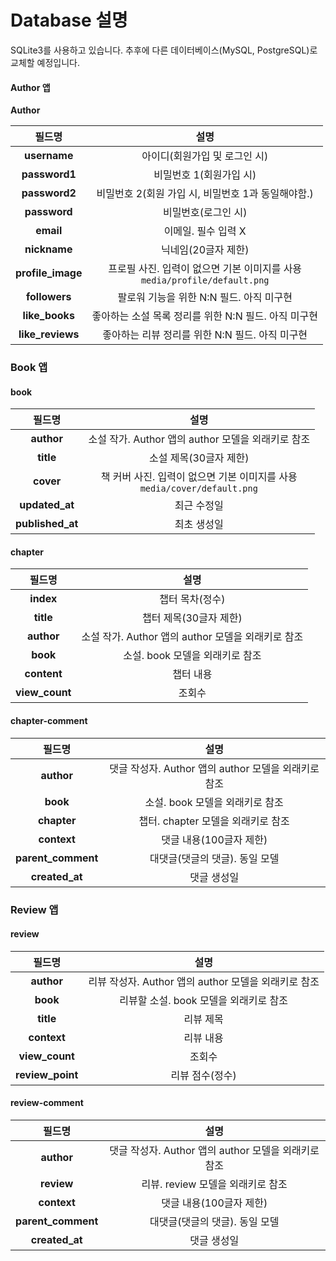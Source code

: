 # Database 설명

SQLite3를 사용하고 있습니다. 추후에 다른 데이터베이스(MySQL, PostgreSQL)로 교체할 예정입니다.

#### Author 앱

**Author**

|    **필드명**     |                           **설명**                           |
| :---------------: | :----------------------------------------------------------: |
|   **username**    |                아이디(회원가입 및 로그인 시)                 |
|   **password1**   |                   비밀번호 1(회원가입 시)                    |
|   **password2**   |      비밀번호 2(회원 가입 시, 비밀번호 1과 동일해야함.)      |
|   **password**    |                     비밀번호(로그인 시)                      |
|     **email**     |                     이메일. 필수 입력 X                      |
|   **nickname**    |                     닉네임(20글자 제한)                      |
| **profile_image** | 프로필 사진. 입력이 없으면 기본 이미지를 사용<br>`media/profile/default.png` |
|   **followers**   |           팔로워 기능을 위한 N:N 필드. 아직 미구현           |
|  **like_books**   |     좋아하는 소설 목록 정리를 위한 N:N 필드. 아직 미구현     |
| **like_reviews**  |       좋아하는 리뷰 정리를 위한 N:N 필드. 아직 미구현        |



### Book 앱

#### book

|    **필드명**    |                           **설명**                           |
| :--------------: | :----------------------------------------------------------: |
|    **author**    |      소설 작가. Author 앱의 author 모델을 외래키로 참조      |
|    **title**     |                    소설 제목(30글자 제한)                    |
|    **cover**     | 책 커버 사진. 입력이 없으면 기본 이미지를 사용<br/>`media/cover/default.png` |
|  **updated_at**  |                         최근 수정일                          |
| **published_at** |                         최초 생성일                          |



#### chapter

|   **필드명**   |                      **설명**                      |
| :------------: | :------------------------------------------------: |
|   **index**    |                  챕터 목차(정수)                   |
|   **title**    |               챕터 제목(30글자 제한)               |
|   **author**   | 소설 작가. Author 앱의 author 모델을 외래키로 참조 |
|    **book**    |          소설. book 모델을 외래키로 참조           |
|  **content**   |                     챕터 내용                      |
| **view_count** |                       조회수                       |



#### chapter-comment

|     **필드명**     |                       **설명**                       |
| :----------------: | :--------------------------------------------------: |
|     **author**     | 댓글 작성자. Author 앱의 author 모델을 외래키로 참조 |
|      **book**      |           소설. book 모델을 외래키로 참조            |
|    **chapter**     |          챕터. chapter 모델을 외래키로 참조          |
|    **context**     |               댓글 내용(100글자 제한)                |
| **parent_comment** |            대댓글(댓글의 댓글). 동일 모델            |
|   **created_at**   |                     댓글 생성일                      |



### Review 앱

#### review

|    **필드명**    |                       **설명**                       |
| :--------------: | :--------------------------------------------------: |
|    **author**    | 리뷰 작성자. Author 앱의 author 모델을 외래키로 참조 |
|     **book**     |        리뷰할 소설. book 모델을 외래키로 참조        |
|    **title**     |                      리뷰 제목                       |
|   **context**    |                      리뷰 내용                       |
|  **view_count**  |                        조회수                        |
| **review_point** |                   리뷰 점수(정수)                    |



#### review-comment

|     **필드명**     |                       **설명**                       |
| :----------------: | :--------------------------------------------------: |
|     **author**     | 댓글 작성자. Author 앱의 author 모델을 외래키로 참조 |
|     **review**     |          리뷰. review 모델을 외래키로 참조           |
|    **context**     |               댓글 내용(100글자 제한)                |
| **parent_comment** |            대댓글(댓글의 댓글). 동일 모델            |
|   **created_at**   |                     댓글 생성일                      |